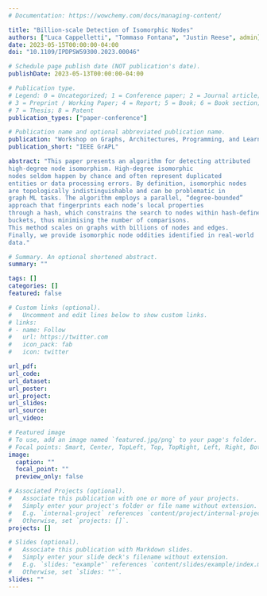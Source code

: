 ```yaml
---
# Documentation: https://wowchemy.com/docs/managing-content/

title: "Billion-scale Detection of Isomorphic Nodes"
authors: ["Luca Cappelletti", "Tommaso Fontana", "Justin Reese", admin]
date: 2023-05-15T00:00:00-04:00
doi: "10.1109/IPDPSW59300.2023.00046"

# Schedule page publish date (NOT publication's date).
publishDate: 2023-05-13T00:00:00-04:00

# Publication type.
# Legend: 0 = Uncategorized; 1 = Conference paper; 2 = Journal article;
# 3 = Preprint / Working Paper; 4 = Report; 5 = Book; 6 = Book section;
# 7 = Thesis; 8 = Patent
publication_types: ["paper-conference"]

# Publication name and optional abbreviated publication name.
publication: "Workshop on Graphs, Architectures, Programming, and Learning, IEEE International Parallel and Distributed Processing Symposium (IPDPS)"
publication_short: "IEEE GrAPL"

abstract: "This paper presents an algorithm for detecting attributed
high-degree node isomorphism. High-degree isomorphic
nodes seldom happen by chance and often represent duplicated
entities or data processing errors. By definition, isomorphic nodes
are topologically indistinguishable and can be problematic in
graph ML tasks. The algorithm employs a parallel, “degree-bounded”
approach that fingerprints each node’s local properties
through a hash, which constrains the search to nodes within hash-defined
buckets, thus minimising the number of comparisons.
This method scales on graphs with billions of nodes and edges.
Finally, we provide isomorphic node oddities identified in real-world
data."

# Summary. An optional shortened abstract.
summary: ""

tags: []
categories: []
featured: false

# Custom links (optional).
#   Uncomment and edit lines below to show custom links.
# links:
# - name: Follow
#   url: https://twitter.com
#   icon_pack: fab
#   icon: twitter

url_pdf:
url_code:
url_dataset:
url_poster:
url_project:
url_slides:
url_source:
url_video:

# Featured image
# To use, add an image named `featured.jpg/png` to your page's folder. 
# Focal points: Smart, Center, TopLeft, Top, TopRight, Left, Right, BottomLeft, Bottom, BottomRight.
image:
  caption: ""
  focal_point: ""
  preview_only: false

# Associated Projects (optional).
#   Associate this publication with one or more of your projects.
#   Simply enter your project's folder or file name without extension.
#   E.g. `internal-project` references `content/project/internal-project/index.md`.
#   Otherwise, set `projects: []`.
projects: []

# Slides (optional).
#   Associate this publication with Markdown slides.
#   Simply enter your slide deck's filename without extension.
#   E.g. `slides: "example"` references `content/slides/example/index.md`.
#   Otherwise, set `slides: ""`.
slides: ""
---
```

